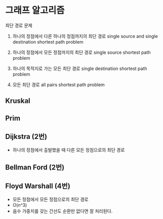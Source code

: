 # 그래프 알고리즘

최단 경로 문제
1. 하나의 정점에서 다른 하나의 정점까지의 최단 경로
	single source and single destination shortest path problem
	
2. 하나의 정점에서 모든 정점까지의 최단 경로
	single source shortest path problem
	
3. 하나의 목적지로 가는 모든 최단 경로
	single destination shortest path problem
	
4. 모든 최단 경로
	all pairs shortest path problem

## Kruskal

## Prim

## Dijkstra (2번)
- 하나의 정점에서 출발했을 때 다른 모든 정점으로의 최단 경로

## Bellman Ford (2번)

## Floyd Warshall (4번)
- 모든 정점에서 모든 정점으로의 최단 경로
- O(n^3)
- 음수 가중치를 갖는 간선도 순환만 없다면 잘 처리된다.


